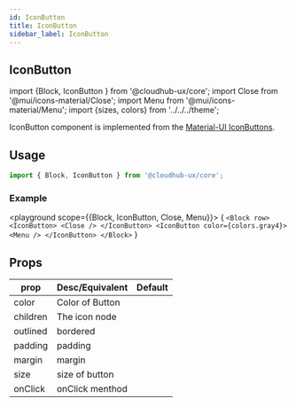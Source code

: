 ```yaml
---
id: IconButton
title: IconButton
sidebar_label: IconButton
---
```


## IconButton

import {Block, IconButton } from '@cloudhub-ux/core';
import Close from '@mui/icons-material/Close';
import Menu from '@mui/icons-material/Menu';
import {sizes, colors} from '../../../theme';

IconButton component is implemented from the [Material-UI IconButtons](https://material-ui.com/components/buttons/).

## Usage

```js
import { Block, IconButton } from '@cloudhub-ux/core';
```

### Example

<playground scope={{Block, IconButton, Close, Menu}}>
{
`<Block row> <IconButton> <Close /> </IconButton> <IconButton color={colors.gray4}> <Menu /> </IconButton> </Block>`
}
</playground>

## Props

<Block>
    <table>
        <thead>
            <tr><th>prop</th><th>Desc/Equivalent</th><th>Default</th></tr>
        </thead>
        <tbody>
            <tr><td>color</td><td>Color of Button</td><td></td></tr>
            <tr><td>children</td><td>The icon node</td><td></td></tr>
            <tr><td>outlined</td><td>bordered</td><td></td></tr>
            <tr><td>padding</td><td>padding</td><td></td></tr>
            <tr><td>margin</td><td>margin</td><td></td></tr>
            <tr><td>size</td><td>size of button</td><td></td></tr>
            <tr><td>onClick</td><td>onClick menthod</td><td></td></tr>
        </tbody>
    </table>
</Block>
